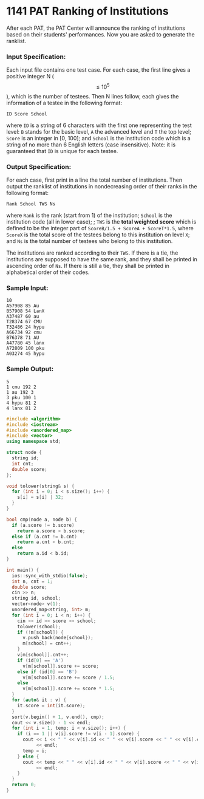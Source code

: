# 1141 PAT Ranking of Institutions
After each PAT, the PAT Center will announce the ranking of institutions based on their students' performances. Now you are asked to generate the ranklist.

### Input Specification:

Each input file contains one test case. For each case, the first line gives a positive integer N ($$\le 10^5$$), which is the number of testees. Then N lines follow, each gives the information of a testee in the following format:

```
ID Score School
```

where `ID` is a string of 6 characters with the first one representing the test level: `B` stands for the basic level, `A` the advanced level and `T` the top level; `Score` is an integer in [0, 100]; and `School` is the institution code which is a string of no more than 6 English letters (case insensitive). Note: it is guaranteed that `ID` is unique for each testee.

### Output Specification:

For each case, first print in a line the total number of institutions. Then output the ranklist of institutions in nondecreasing order of their ranks in the following format:

```
Rank School TWS Ns
```

where `Rank` is the rank (start from 1) of the institution; `School` is the institution code (all in lower case); ; `TWS` is the **total weighted score** which is defined to be the integer part of `ScoreB/1.5 + ScoreA + ScoreT*1.5`, where `ScoreX` is the total score of the testees belong to this institution on level `X`; and `Ns` is the total number of testees who belong to this institution.

The institutions are ranked according to their `TWS`. If there is a tie, the institutions are supposed to have the same rank, and they shall be printed in ascending order of `Ns`. If there is still a tie, they shall be printed in alphabetical order of their codes.

### Sample Input:
```in
10
A57908 85 Au
B57908 54 LanX
A37487 60 au
T28374 67 CMU
T32486 24 hypu
A66734 92 cmu
B76378 71 AU
A47780 45 lanx
A72809 100 pku
A03274 45 hypu
```

### Sample Output:
```out
5
1 cmu 192 2
1 au 192 3
3 pku 100 1
4 hypu 81 2
4 lanx 81 2
```

```cpp
#include <algorithm>
#include <iostream>
#include <unordered_map>
#include <vector>
using namespace std;

struct node {
  string id;
  int cnt;
  double score;
};

void tolower(string& s) {
  for (int i = 0; i < s.size(); i++) {
    s[i] = s[i] | 32;
  }
}

bool cmp(node a, node b) {
  if (a.score != b.score)
    return a.score > b.score;
  else if (a.cnt != b.cnt)
    return a.cnt < b.cnt;
  else
    return a.id < b.id;
}

int main() {
  ios::sync_with_stdio(false);
  int n, cnt = 1;
  double score;
  cin >> n;
  string id, school;
  vector<node> v(1);
  unordered_map<string, int> m;
  for (int i = 0; i < n; i++) {
    cin >> id >> score >> school;
    tolower(school);
    if (!m[school]) {
      v.push_back(node{school});
      m[school] = cnt++;
    }
    v[m[school]].cnt++;
    if (id[0] == 'A')
      v[m[school]].score += score;
    else if (id[0] == 'B')
      v[m[school]].score += score / 1.5;
    else
      v[m[school]].score += score * 1.5;
  }
  for (auto& it : v) {
    it.score = int(it.score);
  }
  sort(v.begin() + 1, v.end(), cmp);
  cout << v.size() - 1 << endl;
  for (int i = 1, temp; i < v.size(); i++) {
    if (i == 1 || v[i].score != v[i - 1].score) {
      cout << i << " " << v[i].id << " " << v[i].score << " " << v[i].cnt
           << endl;
      temp = i;
    } else {
      cout << temp << " " << v[i].id << " " << v[i].score << " " << v[i].cnt
           << endl;
    }
  }
  return 0;
}
```